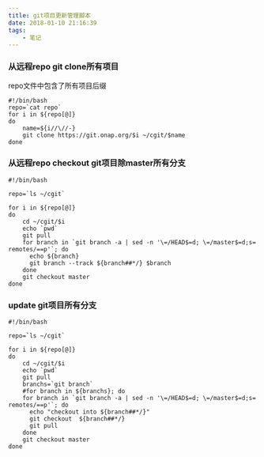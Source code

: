 ```yaml
---
title: git项目更新管理脚本
date: 2018-01-10 21:16:39
tags: 
    - 笔记
---
```


### 从远程repo git clone所有项目
repo文件中包含了所有项目后缀

```
#!/bin/bash
repo=`cat repo`
for i in ${repo[@]}
do
    name=${i//\//-} 
    git clone https://git.onap.org/$i ~/cgit/$name
done
```
<!-- more -->
### 从远程repo checkout git项目除master所有分支
```
#!/bin/bash

repo=`ls ~/cgit`

for i in ${repo[@]}
do
    cd ~/cgit/$i
    echo `pwd`
    git pull
    for branch in `git branch -a | sed -n '\=/HEAD$=d; \=/master$=d;s= remotes/==p'`; do 
      echo ${branch}
      git branch --track ${branch##*/} $branch 
    done
    git checkout master
done
```
### update git项目所有分支

```
#!/bin/bash

repo=`ls ~/cgit`

for i in ${repo[@]}
do
    cd ~/cgit/$i
    echo `pwd`
    git pull
    branchs=`git branch`
    #for branch in ${branchs}; do 
    for branch in `git branch -a | sed -n '\=/HEAD$=d; \=/master$=d;s= remotes/==p'`; do 
      echo "checkout into ${branch##*/}"
      git checkout  ${branch##*/}
      git pull
    done
    git checkout master
done
```